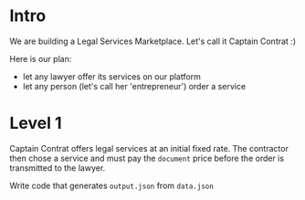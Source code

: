 # Intro

We are building a Legal Services Marketplace. Let's call it Captain Contrat :)

Here is our plan:
- let any lawyer offer its services on our platform
- let any person (let's call her 'entrepreneur') order a service


# Level 1

Captain Contrat offers legal services at an initial fixed rate. The contractor then chose a service and must pay the `document` price before the order is transmitted to the lawyer.

Write code that generates `output.json` from `data.json`
